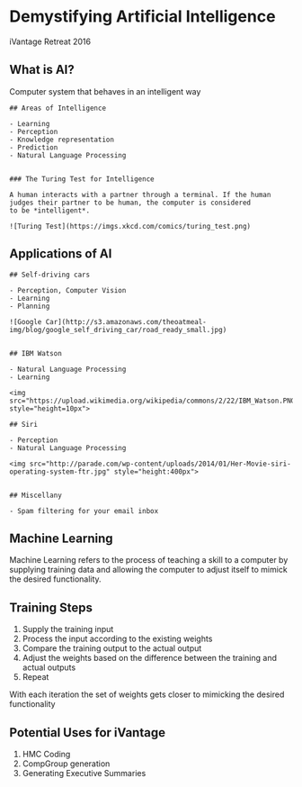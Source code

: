# Demystifying Artificial Intelligence

iVantage Retreat 2016


## What is AI?

Computer system that behaves in an intelligent way


	## Areas of Intelligence

	- Learning
	- Perception
	- Knowledge representation
	- Prediction
	- Natural Language Processing


	### The Turing Test for Intelligence

	A human interacts with a partner through a terminal. If the human
	judges their partner to be human, the computer is considered
	to be *intelligent*.

	![Turing Test](https://imgs.xkcd.com/comics/turing_test.png)


## Applications of AI


	## Self-driving cars

	- Perception, Computer Vision
	- Learning
	- Planning

	![Google Car](http://s3.amazonaws.com/theoatmeal-img/blog/google_self_driving_car/road_ready_small.jpg)


	## IBM Watson

	- Natural Language Processing
	- Learning

	<img src="https://upload.wikimedia.org/wikipedia/commons/2/22/IBM_Watson.PNG" style="height=10px">

	## Siri

	- Perception
	- Natural Language Processing

	<img src="http://parade.com/wp-content/uploads/2014/01/Her-Movie-siri-operating-system-ftr.jpg" style="height:400px">


	## Miscellany

	- Spam filtering for your email inbox


##  Machine Learning

Machine Learning refers to the process of teaching a skill to a computer by supplying training data and allowing the computer to adjust itself to mimick the desired functionality.


## Training Steps

1. Supply the training input
2. Process the input according to the existing weights
3. Compare the training output to the actual output
4. Adjust the weights based on the difference between the training and actual outputs
5. Repeat

With each iteration the set of weights gets closer to mimicking the desired functionality

## Potential Uses for iVantage

1. HMC Coding
2. CompGroup generation
3. Generating Executive Summaries


